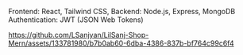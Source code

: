 Frontend: React, Tailwind CSS,
Backend: Node.js, Express, MongoDB
Authentication: JWT (JSON Web Tokens)


https://github.com/LSanjyan/LilSanj-Shop-Mern/assets/133781980/b7b0ab60-6dba-4386-837b-bf764c99c6f4

